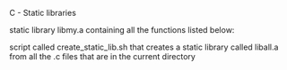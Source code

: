 C - Static libraries


static library libmy.a containing all the functions listed below:





script called create_static_lib.sh that creates a static library called liball.a from all the .c files that are in the current directory
